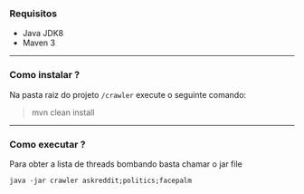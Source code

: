 ### Requisitos
- Java JDK8
- Maven 3
------------
### Como instalar ?
Na pasta raiz do projeto `/crawler` execute o seguinte comando:
> mvn clean install
------------
### Como executar ?

   
Para obter a lista de threads bombando basta chamar o jar file 
   
`java -jar crawler askreddit;politics;facepalm`
   

